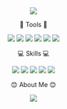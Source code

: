 <div align="center">
<img src="https://capsule-render.vercel.app/api?type=waving&color=auto&height=150&section=header&text=Hi!%20Hello!&fontSize=40" />

:hammer: Tools :hammer:

<img src="https://img.shields.io/badge/Unity-FFFFFF?style=flat-square&logo=unity&logoColor=black"/> <img src="https://img.shields.io/badge/AbletonLive-000000?style=flat-square&logo=abletonlive&logoColor=white"/> <img src="https://img.shields.io/badge/Apple-Logic%20X-lightgrey"/> <img src="https://img.shields.io/badge/VisualStudio-5C2D91?style=flat-square&logo=visualstudio&logoColor=white"/> <img src="https://img.shields.io/badge/Sourcetree-0052CC?style=flat-square&logo=sourcetree&logoColor=white"/> <img src="https://img.shields.io/badge/Github-181717?style=flat-square&logo=github&logoColor=white"/>

:computer: Skills :computer:

<img src="https://img.shields.io/badge/C-A8B9CC?style=flat-square&logo=&logoColor=black"/> <img src="https://img.shields.io/badge/C++-00599C?style=flat-square&logo=&logoColor=black"/> <img src="https://img.shields.io/badge/CSharp-239120?style=flat-square&logo=csharp&logoColor=white"/> <img src="https://img.shields.io/badge/-SFX-9cf"/> <img src="https://img.shields.io/badge/-BGM-yellow"/>

:blush: About Me :blush:
  


<img src="https://capsule-render.vercel.app/api?type=waving&color=auto&height=150&section=footer&text=&fontSize=90" />
</div>
